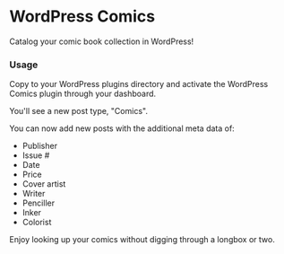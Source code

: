 # WordPress Comics

Catalog your comic book collection in WordPress!

### Usage

Copy to your WordPress plugins directory and activate the WordPress Comics
plugin through your dashboard.

You'll see a new post type, "Comics".

You can now add new posts with the additional meta data of:

* Publisher
* Issue #
* Date
* Price
* Cover artist
* Writer
* Penciller
* Inker
* Colorist

Enjoy looking up your comics without digging through a longbox or two.
